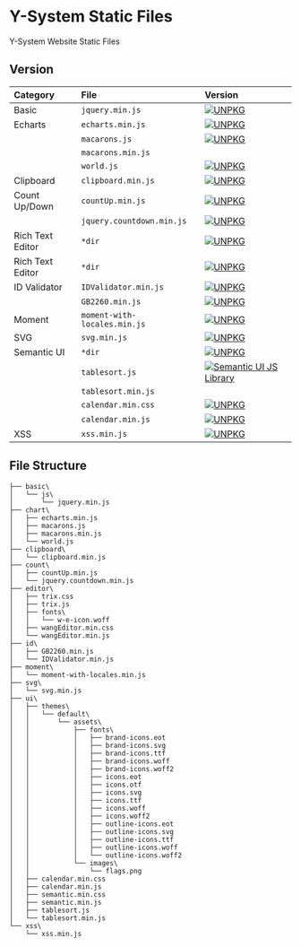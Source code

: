 # Y-System Static Files
Y-System Website Static Files

## Version

|Category|File|Version|
|:--|:--|:--|
|Basic|`jquery.min.js`|[![UNPKG](https://img.shields.io/badge/unpkg-v3.3.1-blue.svg)](https://unpkg.com/jquery/dist/jquery.min.js)|
|Echarts|`echarts.min.js`|[![UNPKG](https://img.shields.io/badge/unpkg-v4.1.0-blue.svg)](https://unpkg.com/echarts/dist/echarts.min.js)|
||`macarons.js`|[![UNPKG](https://img.shields.io/badge/unpkg-v4.1.0-blue.svg)](https://unpkg.com/echarts/theme/macarons.js)|
||`macarons.min.js`||
||`world.js`|[![UNPKG](https://img.shields.io/badge/unpkg-v4.1.0-blue.svg)](https://unpkg.com/echarts/map/js/world.js)|
|Clipboard|`clipboard.min.js`|[![UNPKG](https://img.shields.io/badge/unpkg-v2.0.1-blue.svg)](https://unpkg.com/clipboard/dist/clipboard.min.js)|
|Count Up/Down|`countUp.min.js`|[![UNPKG](https://img.shields.io/badge/unpkg-v1.8.2-blue.svg)](https://unpkg.com/countup/dist/countUp.min.js)|
||`jquery.countdown.min.js`|[![UNPKG](https://img.shields.io/badge/unpkg-v2.2.0-blue.svg)](https://unpkg.com/jquery-countdown/dist/jquery.countdown.min.js)|
|Rich Text Editor|`*dir`|[![UNPKG](https://img.shields.io/badge/unpkg-v0.11.4-blue.svg)](https://unpkg.com/trix/dist/)|
|Rich Text Editor|`*dir`|[![UNPKG](https://img.shields.io/badge/unpkg-v3.1.1-blue.svg)](https://unpkg.com/wangeditor/release/)|
|ID Validator|`IDValidator.min.js`|[![UNPKG](https://img.shields.io/badge/unpkg-v1.3.0-blue.svg)](https://unpkg.com/id-validator/IDValidator.min.js)|
||`GB2260.min.js`|[![UNPKG](https://img.shields.io/badge/unpkg-v1.3.0-blue.svg)](https://unpkg.com/id-validator/GB2260.min.js)|
|Moment|`moment-with-locales.min.js`|[![UNPKG](https://img.shields.io/badge/unpkg-v2.22.2-blue.svg)](https://unpkg.com/moment/min/moment-with-locales.min.js)|
|SVG|`svg.min.js`|[![UNPKG](https://img.shields.io/badge/unpkg-v2.6.2-blue.svg)](https://unpkg.com/svgjs/dist/svg.min.js)|
|Semantic UI|`*dir`|[![UNPKG](https://img.shields.io/badge/unpkg-v2.3.1-blue.svg)](https://unpkg.com/semantic-ui/dist/)|
||`tablesort.js`|[![Semantic UI JS Library](https://img.shields.io/badge/semantic-v0.0.11-blue.svg)](https://semantic-ui.com/javascript/library/tablesort.js)|
||`tablesort.min.js`||
||`calendar.min.css`|[![UNPKG](https://img.shields.io/badge/unpkg-v0.0.8-blue.svg)](https://unpkg.com/semantic-ui-calendar/dist/calendar.min.css)|
||`calendar.min.js`|[![UNPKG](https://img.shields.io/badge/unpkg-v0.0.8-blue.svg)](https://unpkg.com/semantic-ui-calendar/dist/calendar.min.js)|
|XSS|`xss.min.js`|[![UNPKG](https://img.shields.io/badge/unpkg-v1.0.3-blue.svg)](https://unpkg.com/xss/dist/xss.min.js)|

## File Structure
```
├── basic\
│   └── js\
│       └── jquery.min.js
├── chart\
│   ├── echarts.min.js
│   ├── macarons.js
│   ├── macarons.min.js
│   └── world.js
├── clipboard\
│   └── clipboard.min.js
├── count\
│   ├── countUp.min.js
│   └── jquery.countdown.min.js
├── editor\
│   ├── trix.css
│   ├── trix.js
│   ├── fonts\
│   │   └── w-e-icon.woff
│   ├── wangEditor.min.css
│   └── wangEditor.min.js
├── id\
│   ├── GB2260.min.js
│   └── IDValidator.min.js
├── moment\
│   └── moment-with-locales.min.js
├── svg\
│   └── svg.min.js
├── ui\
│   ├── themes\
│   │   └── default\
│   │       └── assets\
│   │           ├── fonts\
│   │           │   ├── brand-icons.eot
│   │           │   ├── brand-icons.svg
│   │           │   ├── brand-icons.ttf
│   │           │   ├── brand-icons.woff
│   │           │   ├── brand-icons.woff2
│   │           │   ├── icons.eot
│   │           │   ├── icons.otf
│   │           │   ├── icons.svg
│   │           │   ├── icons.ttf
│   │           │   ├── icons.woff
│   │           │   ├── icons.woff2
│   │           │   ├── outline-icons.eot
│   │           │   ├── outline-icons.svg
│   │           │   ├── outline-icons.ttf
│   │           │   ├── outline-icons.woff
│   │           │   └── outline-icons.woff2
│   │           └── images\
│   │               └── flags.png
│   ├── calendar.min.css
│   ├── calendar.min.js
│   ├── semantic.min.css
│   ├── semantic.min.js
│   ├── tablesort.js
│   └── tablesort.min.js
└── xss\
    └── xss.min.js
```
